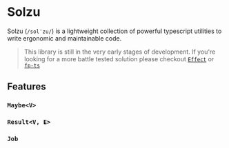 # Solzu
Solzu (`/solˈzu/`) is a lightweight collection of powerful typescript utilities to write ergonomic and maintainable code.

> This library is still in the very early stages of development. If you're looking for a more battle tested solution please checkout [`Effect`](https://github.com/Effect-TS/effect) or [`fp-ts`](https://github.com/gcanti/fp-ts)

## Features

### `Maybe<V>`

### `Result<V, E>`

### `Job`
